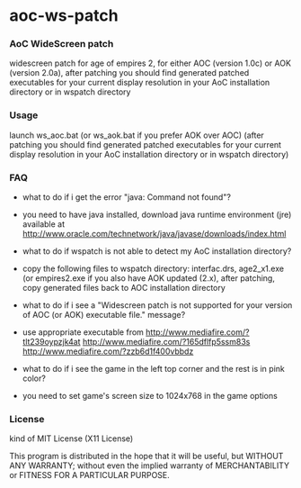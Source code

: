aoc-ws-patch
===========

### AoC WideScreen patch
widescreen patch for age of empires 2, for either AOC (version 1.0c) or AOK 
(version 2.0a), after patching you should find generated patched executables
for your current display resolution in your AoC installation directory or in
wspatch directory

### Usage
launch ws_aoc.bat (or ws_aok.bat if you prefer AOK over AOC)
(after patching you should find generated patched executables
for your current display resolution in your AoC installation directory or in
wspatch directory)

### FAQ
- what to do if i get the error "java: Command not found"?
+ you need to have java installed, download java runtime environment (jre)
available at http://www.oracle.com/technetwork/java/javase/downloads/index.html

- what to do if wspatch is not able to detect my AoC installation directory?
+ copy the following files to wspatch directory: interfac.drs, age2_x1.exe (or
empires2.exe if you also have AOK updated (2.x), after patching, copy generated
files back to AOC installation directory

- what to do if i see a "Widescreen patch is not supported for your version of
AOC (or AOK) executable file." message?
+ use appropriate executable from
http://www.mediafire.com/?tlt239oypzjk4at
http://www.mediafire.com/?165dflfp5ssm83s
http://www.mediafire.com/?zzb6d1f400vbbdz

- what to do if i see the game in the left top corner and the rest is in pink
color?
+ you need to set game's screen size to 1024x768 in the game options 

### License
kind of MIT License (X11 License)

This program is distributed in the hope that it will be useful,
but WITHOUT ANY WARRANTY; without even the implied warranty of
MERCHANTABILITY or FITNESS FOR A PARTICULAR PURPOSE.
